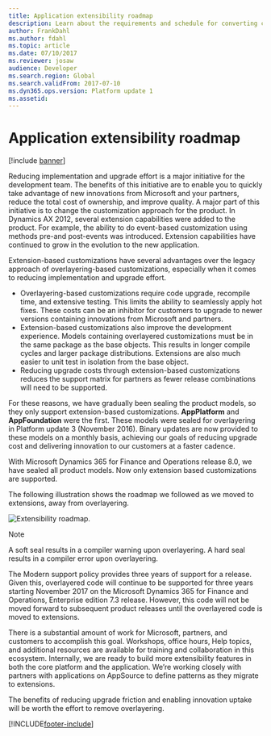 ```yaml
---
title: Application extensibility roadmap
description: Learn about the requirements and schedule for converting code from overlayering-based to extension-based, including additional information about customizations.
author: FrankDahl
ms.author: fdahl
ms.topic: article
ms.date: 07/10/2017
ms.reviewer: josaw
audience: Developer
ms.search.region: Global
ms.search.validFrom: 2017-07-10
ms.dyn365.ops.version: Platform update 1
ms.assetid: 
---
```


# Application extensibility roadmap

[!include [banner](../includes/banner.md)]

Reducing implementation and upgrade effort is a major initiative for the development team. The benefits of this initiative are to enable you to quickly take advantage of new innovations from Microsoft and your partners, reduce the total cost of ownership, and improve quality. A major part of this initiative is to change the customization approach for the product. In Dynamics AX 2012, several extension capabilities were added to the product. For example, the ability to do event-based customization using methods pre-and post-events was introduced. Extension capabilities have continued to grow in the evolution to the new application.  

Extension-based customizations have several advantages over the legacy approach of overlayering-based customizations, especially when it comes to reducing implementation and upgrade effort.  
+ Overlayering-based customizations require code upgrade, recompile time, and extensive testing. This limits the ability to seamlessly apply hot fixes. These costs can be an inhibitor for customers to upgrade to newer versions containing innovations from Microsoft and partners.  
+ Extension-based customizations also improve the development experience. Models containing overlayered customizations must be in the same package as the base objects. This results in longer compile cycles and larger package distributions. Extensions are also much easier to unit test in isolation from the base object.  
+ Reducing upgrade costs through extension-based customizations reduces the support matrix for partners as fewer release combinations will need to be supported.

For these reasons, we have gradually been sealing the product models, so they only support extension-based customizations. **AppPlatform** and **AppFoundation** were the first. These models were sealed for overlayering in Platform update 3 (November 2016). Binary updates are now provided to these models on a monthly basis, achieving our goals of reducing upgrade cost and delivering innovation to our customers at a faster cadence. 

With Microsoft Dynamics 365 for Finance and Operations release 8.0, we have sealed all product models. Now only extension based customizations are supported.

The following illustration shows the roadmap we followed as we moved to extensions, away from overlayering.

![Extensibility roadmap.](media/extensibility-roadmap.jpg)

> [!NOTE]
> A soft seal results in a compiler warning upon overlayering. A hard seal results in a compiler error upon overlayering. 

The Modern support policy provides three years of support for a release. Given this, overlayered code will continue to be supported for three years starting November 2017 on the Microsoft Dynamics 365 for Finance and Operations, Enterprise edition 7.3 release. However, this code will not be moved forward to subsequent product releases until the overlayered code is moved to extensions.  

There is a substantial amount of work for Microsoft, partners, and customers to accomplish this goal. Workshops, office hours, Help topics, and additional resources are available for training and collaboration in this ecosystem. Internally, we are ready to build more extensibility features in both the core platform and the application. We’re working closely with partners with applications on AppSource to define patterns as they migrate to extensions.

The benefits of reducing upgrade friction and enabling innovation uptake will be worth the effort to remove overlayering.


[!INCLUDE[footer-include](../../../includes/footer-banner.md)]
